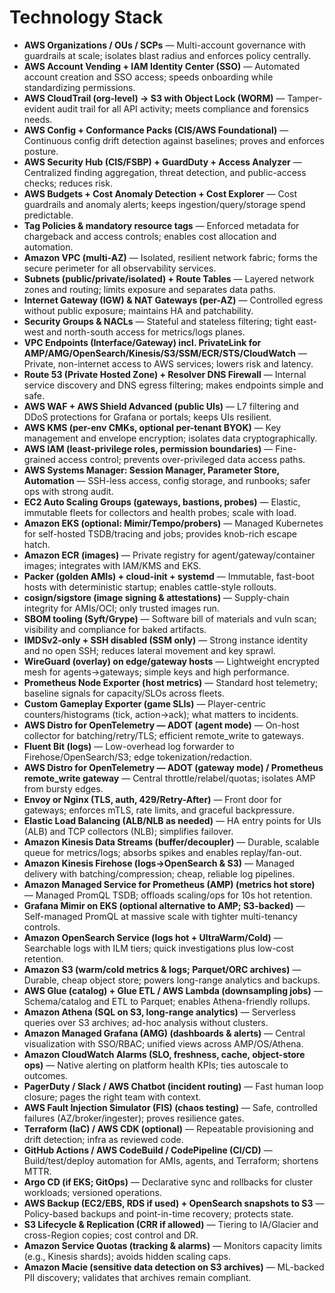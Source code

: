 # Technology Stack

- **AWS Organizations / OUs / SCPs** — Multi-account governance with guardrails at scale; isolates blast radius and enforces policy centrally.
- **AWS Account Vending + IAM Identity Center (SSO)** — Automated account creation and SSO access; speeds onboarding while standardizing permissions.
- **AWS CloudTrail (org-level) → S3 with Object Lock (WORM)** — Tamper-evident audit trail for all API activity; meets compliance and forensics needs.
- **AWS Config + Conformance Packs (CIS/AWS Foundational)** — Continuous config drift detection against baselines; proves and enforces posture.
- **AWS Security Hub (CIS/FSBP) + GuardDuty + Access Analyzer** — Centralized finding aggregation, threat detection, and public-access checks; reduces risk.
- **AWS Budgets + Cost Anomaly Detection + Cost Explorer** — Cost guardrails and anomaly alerts; keeps ingestion/query/storage spend predictable.
- **Tag Policies & mandatory resource tags** — Enforced metadata for chargeback and access controls; enables cost allocation and automation.
- **Amazon VPC (multi-AZ)** — Isolated, resilient network fabric; forms the secure perimeter for all observability services.
- **Subnets (public/private/isolated) + Route Tables** — Layered network zones and routing; limits exposure and separates data paths.
- **Internet Gateway (IGW) & NAT Gateways (per-AZ)** — Controlled egress without public exposure; maintains HA and patchability.
- **Security Groups & NACLs** — Stateful and stateless filtering; tight east-west and north-south access for metrics/logs planes.
- **VPC Endpoints (Interface/Gateway) incl. PrivateLink for AMP/AMG/OpenSearch/Kinesis/S3/SSM/ECR/STS/CloudWatch** — Private, non-internet access to AWS services; lowers risk and latency.
- **Route 53 (Private Hosted Zone) + Resolver DNS Firewall** — Internal service discovery and DNS egress filtering; makes endpoints simple and safe.
- **AWS WAF + AWS Shield Advanced (public UIs)** — L7 filtering and DDoS protections for Grafana or portals; keeps UIs resilient.
- **AWS KMS (per-env CMKs, optional per-tenant BYOK)** — Key management and envelope encryption; isolates data cryptographically.
- **AWS IAM (least-privilege roles, permission boundaries)** — Fine-grained access control; prevents over-privileged data access paths.
- **AWS Systems Manager: Session Manager, Parameter Store, Automation** — SSH-less access, config storage, and runbooks; safer ops with strong audit.
- **EC2 Auto Scaling Groups (gateways, bastions, probes)** — Elastic, immutable fleets for collectors and health probes; scale with load.
- **Amazon EKS (optional: Mimir/Tempo/probers)** — Managed Kubernetes for self-hosted TSDB/tracing and jobs; provides knob-rich escape hatch.
- **Amazon ECR (images)** — Private registry for agent/gateway/container images; integrates with IAM/KMS and EKS.
- **Packer (golden AMIs) + cloud-init + systemd** — Immutable, fast-boot hosts with deterministic startup; enables cattle-style rollouts.
- **cosign/sigstore (image signing & attestations)** — Supply-chain integrity for AMIs/OCI; only trusted images run.
- **SBOM tooling (Syft/Grype)** — Software bill of materials and vuln scan; visibility and compliance for baked artifacts.
- **IMDSv2-only + SSH disabled (SSM only)** — Strong instance identity and no open SSH; reduces lateral movement and key sprawl.
- **WireGuard (overlay) on edge/gateway hosts** — Lightweight encrypted mesh for agents→gateways; simple keys and high performance.
- **Prometheus Node Exporter (host metrics)** — Standard host telemetry; baseline signals for capacity/SLOs across fleets.
- **Custom Gameplay Exporter (game SLIs)** — Player-centric counters/histograms (tick, action→ack); what matters to incidents.
- **AWS Distro for OpenTelemetry — ADOT (agent mode)** — On-host collector for batching/retry/TLS; efficient remote_write to gateways.
- **Fluent Bit (logs)** — Low-overhead log forwarder to Firehose/OpenSearch/S3; edge tokenization/redaction.
- **AWS Distro for OpenTelemetry — ADOT (gateway mode) / Prometheus remote_write gateway** — Central throttle/relabel/quotas; isolates AMP from bursty edges.
- **Envoy or Nginx (TLS, auth, 429/Retry-After)** — Front door for gateways; enforces mTLS, rate limits, and graceful backpressure.
- **Elastic Load Balancing (ALB/NLB as needed)** — HA entry points for UIs (ALB) and TCP collectors (NLB); simplifies failover.
- **Amazon Kinesis Data Streams (buffer/decoupler)** — Durable, scalable queue for metrics/logs; absorbs spikes and enables replay/fan-out.
- **Amazon Kinesis Firehose (logs→OpenSearch & S3)** — Managed delivery with batching/compression; cheap, reliable log pipelines.
- **Amazon Managed Service for Prometheus (AMP) (metrics hot store)** — Managed PromQL TSDB; offloads scaling/ops for 10s hot retention.
- **Grafana Mimir on EKS (optional alternative to AMP; S3-backed)** — Self-managed PromQL at massive scale with tighter multi-tenancy controls.
- **Amazon OpenSearch Service (logs hot + UltraWarm/Cold)** — Searchable logs with ILM tiers; quick investigations plus low-cost retention.
- **Amazon S3 (warm/cold metrics & logs; Parquet/ORC archives)** — Durable, cheap object store; powers long-range analytics and backups.
- **AWS Glue (catalog) + Glue ETL / AWS Lambda (downsampling jobs)** — Schema/catalog and ETL to Parquet; enables Athena-friendly rollups.
- **Amazon Athena (SQL on S3, long-range analytics)** — Serverless queries over S3 archives; ad-hoc analysis without clusters.
- **Amazon Managed Grafana (AMG) (dashboards & alerts)** — Central visualization with SSO/RBAC; unified views across AMP/OS/Athena.
- **Amazon CloudWatch Alarms (SLO, freshness, cache, object-store ops)** — Native alerting on platform health KPIs; ties autoscale to outcomes.
- **PagerDuty / Slack / AWS Chatbot (incident routing)** — Fast human loop closure; pages the right team with context.
- **AWS Fault Injection Simulator (FIS) (chaos testing)** — Safe, controlled failures (AZ/broker/ingester); proves resilience gates.
- **Terraform (IaC) / AWS CDK (optional)** — Repeatable provisioning and drift detection; infra as reviewed code.
- **GitHub Actions / AWS CodeBuild / CodePipeline (CI/CD)** — Build/test/deploy automation for AMIs, agents, and Terraform; shortens MTTR.
- **Argo CD (if EKS; GitOps)** — Declarative sync and rollbacks for cluster workloads; versioned operations.
- **AWS Backup (EC2/EBS, RDS if used) + OpenSearch snapshots to S3** — Policy-based backups and point-in-time recovery; protects state.
- **S3 Lifecycle & Replication (CRR if allowed)** — Tiering to IA/Glacier and cross-Region copies; cost control and DR.
- **Amazon Service Quotas (tracking & alarms)** — Monitors capacity limits (e.g., Kinesis shards); avoids hidden scaling caps.
- **Amazon Macie (sensitive data detection on S3 archives)** — ML-backed PII discovery; validates that archives remain compliant.

